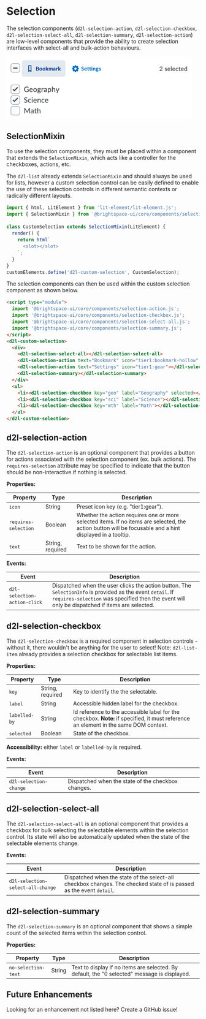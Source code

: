 # Selection

The selection components (`d2l-selection-action`, `d2l-selection-checkbox`, `d2l-selection-select-all`, `d2l-selection-summary`, `d2l-selection-action`) are low-level components that provide the ability to create selection interfaces with select-all and bulk-action behaviours.

![Selection](./screenshots/selection.png?raw=true)

## SelectionMixin

To use the selection components, they must be placed within a component that extends the `SelectionMixin`, which acts like a controller for the checkboxes, actions, etc.

The `d2l-list` already extends `SelectionMixin` and should always be used for lists, however a custom selection control can be easily defined to enable the use of these selection controls in different semantic contexts or radically different layouts.

```javascript
import { html, LitElement } from 'lit-element/lit-element.js';
import { SelectionMixin } from '@brightspace-ui/core/components/selection-mixin.js';

class CustomSelection extends SelectionMixin(LitElement) {
  render() {
    return html`
      <slot></slot>
    `;
  }
}
customElements.define('d2l-custom-selection', CustomSelection);
```

The selection components can then be used within the custom selection component as shown below.

```html
<script type="module">
  import '@brightspace-ui/core/components/selection-action.js';
  import '@brightspace-ui/core/components/selection-checkbox.js';
  import '@brightspace-ui/core/components/selection-select-all.js';
  import '@brightspace-ui/core/components/selection-summary.js';
</script>
<d2l-custom-selection>
  <div>
    <d2l-selection-select-all></d2l-selection-select-all>
    <d2l-selection-action text="Bookmark" icon="tier1:bookmark-hollow" requires-selection></d2l-selection-action>
    <d2l-selection-action text="Settings" icon="tier1:gear"></d2l-selection-action>
    <d2l-selection-summary></d2l-selection-summary>
  </div>
  <ul>
    <li><d2l-selection-checkbox key="geo" label="Geography" selected></d2l-selection-checkbox>Geography</li>
    <li><d2l-selection-checkbox key="sci" label="Science"></d2l-selection-checkbox>Science</li>
    <li><d2l-selection-checkbox key="mth" label="Math"></d2l-selection-checkbox>Math</li>
  </ul>
</d2l-custom-selection>
```

## d2l-selection-action

The `d2l-selection-action` is an optional component that provides a button for actions associated with the selection component (ex. bulk actions). The `requires-selection` attribute may be specified to indicate that the button should be non-interactive if nothing is selected.

**Properties:**

| Property | Type | Description |
|--|--|--|
| `icon` | String | Preset icon key (e.g. "tier1:gear"). |
| `requires-selection` | Boolean | Whether the action requires one or more selected items. If no items are selected, the action button will be focusable and a hint displayed in a tooltip. |
| `text` | String, required | Text to be shown for the action. |

**Events:**

| Event | Description |
|--|--|
| `d2l-selection-action-click` | Dispatched when the user clicks the action button. The `SelectionInfo` is provided as the event `detail`. If `requires-selection` was specified then the event will only be dispatched if items are selected. |

## d2l-selection-checkbox

The `d2l-selection-checkbox` is a required component in selection controls - without it, there wouldn't be anything for the user to select! Note: `d2l-list-item` already provides a selection checkbox for selectable list items.

**Properties:**

| Property | Type | Description |
|--|--|--|
| `key` | String, required | Key to identify the the selectable. |
| `label` | String | Accessible hidden label for the checkbox. |
| `labelled-by` | String | Id reference to the accessible label for the checkbox. **Note:** if specified, it must reference an element in the same DOM context. |
| `selected` | Boolean | State of the checkbox. |

**Accessibility:** either `label` or `labelled-by` is required.

**Events:**

| Event | Description |
|--|--|
| `d2l-selection-change` | Dispatched when the state of the checkbox changes. |

## d2l-selection-select-all

The `d2l-selection-select-all` is an optional component that provides a checkbox for bulk selecting the selectable elements within the selection control. Its state will also be automatically updated when the state of the selectable elements change.

**Events:**

| Event | Description |
|--|--|
| `d2l-selection-select-all-change` | Dispatched when the state of the select-all checkbox changes. The checked state of is passed as the event `detail`. |

## d2l-selection-summary

The `d2l-selection-summary` is an optional component that shows a simple count of the selected items within the selection control.

**Properties:**

| Property | Type | Description |
|--|--|--|
| `no-selection-text` | String | Text to display if no items are selected. By default, the "0 selected" message is displayed. |

## Future Enhancements

Looking for an enhancement not listed here? Create a GitHub issue!
